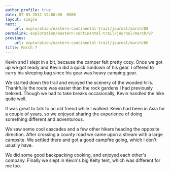 ```yaml
---
author_profile: true
date: 07-03-2012 12:00:00 -0500
layout: single
next:
    url: exploration/eastern-continental-trail/journal/march/08
permalink: exploration/eastern-continental-trail/journal/march/07
previous:
    url: exploration/eastern-continental-trail/journal/march/06
title: March 7
---
```

Kevin and I slept in a bit, because the camper felt pretty cozy. Once we got up we got ready and Kevin did a quick rundown of his gear. I offered to carry his sleeping bag since his gear was heavy camping gear.

We started down the trail and enjoyed the scenery of the wooded hills. Thankfully the route was easier than the rock gardens I had previously trekked. Though we had to take breaks occasionally, Kevin handled the hike quite well.

It was great to talk to an old friend while I walked. Kevin had been in Asia for a couple of years, so we enjoyed sharing the experience of doing something different and adventurous.

We saw some cool cascades and a few other hikers heading the opposite direction. After crossing a county road we came upon a stream with a large campsite. We settled there and got a good campfire going, which I don't usually have.

We did some good backpacking cooking, and enjoyed each other's company. Finally we slept in Kevin's big Kelty tent, which was different for me too.